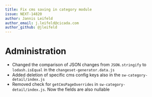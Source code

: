 ```yaml
---
title: Fix cms saving in category module
issue: NEXT-14820
author: Jannis Leifeld
author_email: j.leifeld@cicada.com 
author_github: @jleifeld
---
```

# Administration
* Changed the comparison of JSON changes from `JSON.stringify` to `lodash.isEqual` in the `changeset-generator.data.js`
* Added deletion of specific cms config keys also in the `sw-category-detail/index.js`
* Removed check for `getCmsPageOverrides` in `sw-category-detail/index.js`. Now the fields are also nullable
